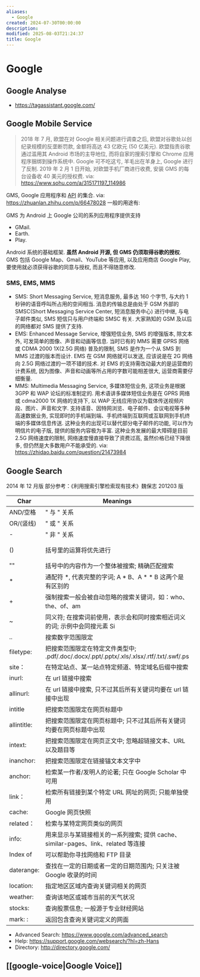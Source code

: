```yaml
---
aliases:
  - Google
created: 2024-07-30T00:00:00
description:
modified: 2025-08-03T21:24:37
title: Google
---
```


# Google

## Google Analyse

- https://tagassistant.google.com/

## Google Mobile Service

> 2018 年 7 月, 欧盟在对 Google 相关问题进行调查之后, 欧盟对谷歌处以创纪录规模的反垄断罚款, 金额将高达 43 亿欧元 (50 亿美元). 欧盟指责谷歌通过滥用其 Android 市场的主导地位, 而将自家的搜索引擎和 Chrome 应用程序捆绑到操作系统中. Google 可不吃这亏, 羊毛出在羊身上, Google 进行了反制. 2019 年 2 月 1 日开始, 对欧盟手机厂商进行收费, 安装 GMS 的每台设备收 40 美元的授权费. via: https://www.sohu.com/a/315171197_114986

GMS, Google 应用程序和 [API](https://developers.google.com/android/guides/overview) 的集合. via: https://zhuanlan.zhihu.com/p/66478028 一般的用途有:

GMS 为 Android 上 Google 公司的系列应用程序提供支持

  - GMail.
  - Earth.
  - Play.

Android 系统的基础框架. **虽然 Android 开源, 但 GMS 仍须取得谷歌的授权**. GMS 包括 Google Map、Gmail、YouTube 等应用, 以及应用商店 Google Play, 要使用就必须获得谷歌的同意与授权, 而且不得随意修改.

### SMS, EMS, MMS

- SMS: Short Messaging Service, 短消息服务, 最多达 160 个字节, 与大约 1 秒钟的语音呼叫所占用的空间相当. 消息的传输总是由处于 GSM 外部的 SMSC(Short Messaging Service Center, 短消息服务中心) 进行中继, 与电子邮件类似, SMS 短信只与用户终端和 SMSC 有关. 大家熟知的 GSM 及以后的网络都对 SMS 提供了支持.
- EMS: Enhanced Message Service, 增强短信业务, SMS 的增强版本, 除文本外, 可发简单的图像、声音和动画等信息. 当时已有的 MMS 需要 GPRS 网络或 CDMA 2000 1X(2.5G 网络) 普及的限制, SMS 是作为一个从 SMS 到 MMS 过渡的版本而设计. EMS 在 GSM 网络就可以发送, 应该说是在 2G 网络向 2.5G 网络过渡的一项不错的技术. 对 EMS 的支持需改动最大的是运营商的计费系统, 因为图像、声音和动画等所占用的字数可能相差很大, 运营商需要仔细衡量.
- MMS: Multimedia Messaging Service, 多媒体短信业务, 这项业务是根据 3GPP 和 WAP 论坛的标准制定的. 用术语讲多媒体短信业务是在 GPRS 网络或 cdma2000 1X 网络的支持下, 以 WAP 无线应用协议为载体传送视频片段、图片、声音和文字. 支持语音、因特网浏览、电子邮件、会议电视等多种高速数据业务, 实现即时的手机端到端、手机终端到互联网或互联网到手机终端的多媒体信息传送. 这种业务的出现可以替代部分电子邮件的功能, 可以作为明信片的电子版, 提供的服务内容极为丰富. 这种业务发展的最大障碍是目前 2.5G 网络速度的限制, 网络速度慢直接导致了资费过高, 虽然价格已经下降很多, 但仍然是大多数用户不能承受的.
via: https://zhidao.baidu.com/question/21473984

## Google Search

2014 年 12 月版 部分参考：《利用搜索引擎检索现有技术》魏保志 201203 版

| Char        | Meanings                                                                  | Case                            |
| ----------- | ------------------------------------------------------------------------- | ------------------------------- |
| AND/空格      | " 与 " 关系                                                                  | 云计算 分布式计算                       |
| OR/(竖线)     | " 或 " 关系                                                                  | 图片 \ 写真                         |
| -           | " 非 " 关系                                                                  | 神雕侠侣 - 游戏                       |
| ()          | 括号里的运算将优先进行                                                               | 电子商务 AND (云计算 - 分布式计算)          |
| ""          | 括号中的内容作为一个整体被搜索; 精确匹配搜索                                                   | “智能天线”                          |
| *           | 通配符 *, 代表完整的字词; A * B、A * * B 这两个是有区别的                                    | Flower * pots /Flower * * pots  |
| +           | 强制搜索一般会被自动忽略的搜索关键词，如：who、the、of、am                                        | +B                              |
| ~           | 同义符; 在搜索词前使用，表示会和同时搜索相近词义的词; 示例中会同搜元素 Si                                  | ~ silicon                       |
| ..          | 搜索数字范围限定                                                                  | 手机 价格 2000..5000                |
| filetype:   | 把搜索范围限定在特定文件类型中; .pdf/.doc/.docx/.ppt/.pptx/.xls/.xlsx/.rtf/.txt/.swf/.ps | 霍金 黑洞 filetype:pdf              |
| site：       | 在特定站点、某一站点特定频道、特定域名后缀中搜索                                                  | 科技 site:news.163.com            |
| inurl:      | 在 url 链接中搜索                                                               | inurl:jiqiao photoshop          |
| allinurl:   | 在 url 链接中搜索, 只不过其后所有关键词均要在 url 链接中出现                                      | allinurl:jiqiao photoshop       |
| intitle     | 把搜索范围限定在网页标题中                                                             | 商业 intitle: 超级女声                |
| allintitle: | 把搜索范围限定在网页标题中; 只不过其后所有关键词均要在网页标题中出现                                       | allintitle: 超级女声 张靓颖            |
| intext:     | 把搜索范围限定在网页正文中; 忽略超链接文本、URL 以及题目等                                          |                                 |
| inanchor:   | 把搜索范围限定在链接锚文本文字中                                                          | inanchor: 吴清源                   |
| anchor:     | 检索某一作者/发明人的论著; 只在 Google Scholar 中可用                                      | anchor:/作者:                     |
| link：       | 检索所有链接到某个特定 URL 网址的网页; 只能单独使用                                             | link:163.com                    |
| cache:      | Google 网页快照                                                               |                                 |
| related：    | 检索与某特定网页类似的网页                                                             | related:www.163.com/index.shtml |
| info:       | 用来显示与某链接相关的一系列搜索; 提供 cache、similar-pages、link、related 等连接                 | info:www.sina.com.cn            |
| Index of    | 可以帮助你寻找网络和 FTP 目录                                                         | index of mp3                    |
| daterange:  | 查找在一定的日期或者一定的日期范围内; 只关注被 Google 收录的时间                                     |                                 |
| location:   | 指定地区区域内查询关键词相关的网页                                                         | wow gold location:France        |
| weather:    | 查询该地区或城市当前的天气状况                                                           | weather: 北京                     |
| stocks:     | 查询股票信息; 一般源于专业财经网站                                                        | stocks: 比亚迪                     |
| mark: :     | 返回包含查询关键词定义的网面                                                            | mark: : 暗网                      |

- Advanced Search: https://www.google.com/advanced_search
- Help: https://support.google.com/websearch/?hl=zh-Hans
- Directory: http://directory.google.com/

## [[google-voice|Google Voice]]
